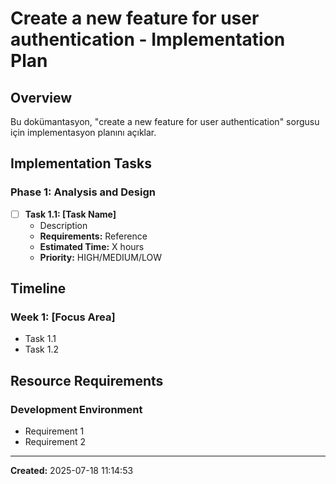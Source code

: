 # Create a new feature for user authentication - Implementation Plan

## Overview

Bu dokümantasyon, "create a new feature for user authentication" sorgusu için implementasyon planını açıklar.

## Implementation Tasks

### Phase 1: Analysis and Design
- [ ] **Task 1.1: [Task Name]**
  - Description
  - **Requirements:** Reference
  - **Estimated Time:** X hours
  - **Priority:** HIGH/MEDIUM/LOW

## Timeline

### Week 1: [Focus Area]
- Task 1.1
- Task 1.2

## Resource Requirements

### Development Environment
- Requirement 1
- Requirement 2

---

**Created:** 2025-07-18 11:14:53
